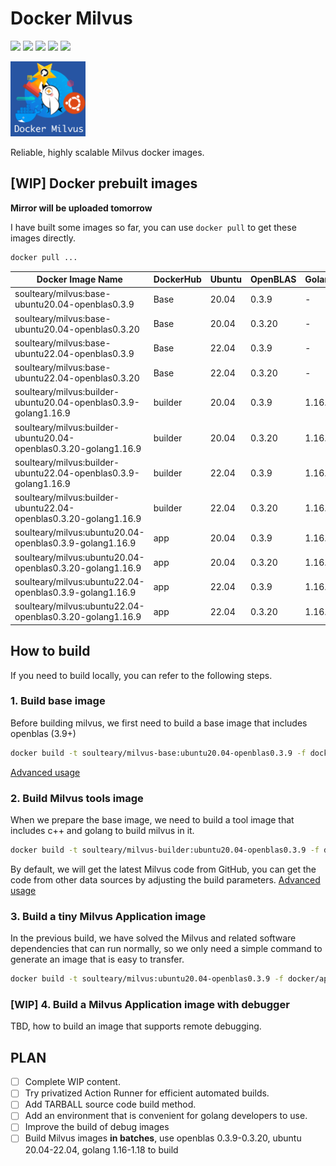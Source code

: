 # Docker Milvus

![](https://img.shields.io/badge/Ubuntu-20.04-orange) ![](https://img.shields.io/badge/Ubuntu-22.04-orange) ![](https://img.shields.io/badge/OpenBLAS-0.3.9-red) ![](https://img.shields.io/badge/OpenBLAS-0.3.20-red) ![](https://img.shields.io/badge/Docker-latest-blue) 

<img src="images/logo.jpg" width="120"/>

Reliable, highly scalable Milvus docker images.

## [WIP] Docker prebuilt images

**Mirror will be uploaded tomorrow**

I have built some images so far, you can use `docker pull` to get these images directly.

```bash
docker pull ...
```

<table>
<thead>
<tr><th>Docker Image Name</th><th>DockerHub</th><th>Ubuntu</th><th>OpenBLAS</th><th>Golang</th></tr>
</thead><tbody>
<tr><td>soulteary/milvus:base-ubuntu20.04-openblas0.3.9</td><td>Base</td><td>20.04</td><td>0.3.9</td><td>-</td></tr>
<tr><td>soulteary/milvus:base-ubuntu20.04-openblas0.3.20</td><td>Base</td><td>20.04</td><td>0.3.20</td><td>-</td></tr>
<tr><td>soulteary/milvus:base-ubuntu22.04-openblas0.3.9</td><td>Base</td><td>22.04</td><td>0.3.9</td><td>-</td></tr>
<tr><td>soulteary/milvus:base-ubuntu22.04-openblas0.3.20</td><td>Base</td><td>22.04</td><td>0.3.20</td><td>-</td></tr>
<tr><td>soulteary/milvus:builder-ubuntu20.04-openblas0.3.9-golang1.16.9</td><td>builder</td><td>20.04</td><td>0.3.9</td><td>1.16.9</td></tr>
<tr><td>soulteary/milvus:builder-ubuntu20.04-openblas0.3.20-golang1.16.9</td><td>builder</td><td>20.04</td><td>0.3.20</td><td>1.16.9</td></tr>
<tr><td>soulteary/milvus:builder-ubuntu22.04-openblas0.3.9-golang1.16.9</td><td>builder</td><td>22.04</td><td>0.3.9</td><td>1.16.9</td></tr>
<tr><td>soulteary/milvus:builder-ubuntu22.04-openblas0.3.20-golang1.16.9</td><td>builder</td><td>22.04</td><td>0.3.20</td><td>1.16.9</td></tr>
<tr><td>soulteary/milvus:ubuntu20.04-openblas0.3.9-golang1.16.9</td><td>app</td><td>20.04</td><td>0.3.9</td><td>1.16.9</td></tr>
<tr><td>soulteary/milvus:ubuntu20.04-openblas0.3.20-golang1.16.9</td><td>app</td><td>20.04</td><td>0.3.20</td><td>1.16.9</td></tr>
<tr><td>soulteary/milvus:ubuntu22.04-openblas0.3.9-golang1.16.9</td><td>app</td><td>22.04</td><td>0.3.9</td><td>1.16.9</td></tr>
<tr><td>soulteary/milvus:ubuntu22.04-openblas0.3.20-golang1.16.9</td><td>app</td><td>22.04</td><td>0.3.20</td><td>1.16.9</td></tr>
</tbody></table>

## How to build

If you need to build locally, you can refer to the following steps.
### 1. Build base image

Before building milvus, we first need to build a base image that includes openblas (3.9+)

```bash
docker build -t soulteary/milvus-base:ubuntu20.04-openblas0.3.9 -f docker/base/Dockerfile .
```

[Advanced usage](./docs/01.build-openblas.md)

### 2. Build Milvus tools image

When we prepare the base image, we need to build a tool image that includes c++ and golang to build milvus in it.

```bash
docker build -t soulteary/milvus-builder:ubuntu20.04-openblas0.3.9 -f docker/builder/Dockerfile .
```

By default, we will get the latest Milvus code from GitHub, you can get the code from other data sources by adjusting the build parameters. [Advanced usage](./docs/02.build-builder.md)

### 3. Build a tiny Milvus Application image

In the previous build, we have solved the Milvus and related software dependencies that can run normally, so we only need a simple command to generate an image that is easy to transfer.

```bash
docker build -t soulteary/milvus:ubuntu20.04-openblas0.3.9 -f docker/app/Dockerfile .
```

### [WIP] 4. Build a Milvus Application image with debugger

TBD, how to build an image that supports remote debugging.


## PLAN

- [ ] Complete WIP content.
- [ ] Try privatized Action Runner for efficient automated builds.
- [ ] Add TARBALL source code build method.
- [ ] Add an environment that is convenient for golang developers to use.
- [ ] Improve the build of debug images
- [ ] Build Milvus images **in batches**, use openblas 0.3.9-0.3.20, ubuntu 20.04-22.04, golang 1.16-1.18 to build
